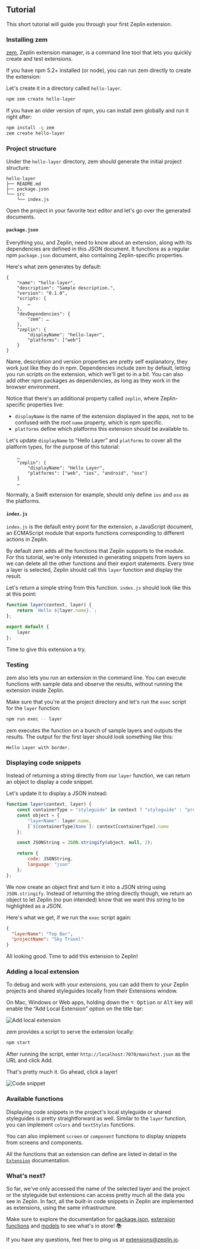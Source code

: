 ## Tutorial

This short tutorial will guide you through your first Zeplin extension.

### Installing zem

[zem](https://github.com/zeplin/zem), Zeplin extension manager, is a command line tool that lets you quickly create and test  extensions.

If you have npm 5.2+ installed (or node), you can run zem directly to create the extension:

Let's create it in a directory called `hello-layer`.

```sh
npm zem create hello-layer
```

If you have an older version of npm, you can install zem globally and run it right after:

```sh
npm install -g zem
zem create hello-layer
```

### Project structure

Under the `hello-layer` directory, zem should generate the initial project structure:

```
hello-layer
├── README.md
├── package.json
└── src
    └── index.js
```

Open the project in your favorite text editor and let's go over the generated documents.

#### `package.json`

Everything you, and Zeplin, need to know about an extension, along with its dependencies are defined in this JSON document. It functions as a regular npm `package.json` document, also containing Zeplin-specific properties.

Here's what zem generates by default:

```
{
    "name": "hello-layer",
    "description": "Sample description.",
    "version": "0.1.0",
    "scripts: {
        …
    },
    "devDependencies": {
        "zem": …
    },
    "zeplin": {
        "displayName": "hello-layer",
        "platforms": ["web"]
    }
}
```

Name, description and version properties are pretty self explanatory, they work just like they do in npm. Dependencies  include zem by default, letting you run scripts on the extension, which we'll get to in a bit. You can also add other npm packages as dependencies, as long as they work in the browser environment.

Notice that there's an additional property called `zeplin`, where Zeplin-specific properties live:

- `displayName` is the name of the extension displayed in the apps, not to be confused with the root `name` property, which is npm specific.
- `platforms` define which platforms this extension should be available to.

Let's update `displayName` to “Hello Layer” and `platforms` to cover all the platform types, for the purpose of this tutorial:

```
    …
    "zeplin": {
        "displayName": "Hello Layer",
        "platforms": ["web", "ios", "android", "osx"]
    }
    …
```

Normally, a Swift extension for example, should only define `ios` and `osx` as the platforms.

#### `index.js`

`index.js` is the default entry point for the extension, a JavaScript document, an ECMAScript module that exports functions corresponding to different actions in Zeplin.

By default zem adds all the functions that Zeplin supports to the module. For this tutorial, we're only interested in generating snippets from layers so we can delete all the other functions and their export statements. Every time a layer is selected, Zeplin should call this `layer` function and display the result.

Let's return a simple string from this function. `index.js` should look like this at this point:

```js
function layer(context, layer) {
    return `Hello ${layer.name}.`;
};

export default {
    layer
};
```

Time to give this extension a try.

### Testing

zem also lets you run an extension in the command line. You can execute functions with sample data and observe the results, without running the extension inside Zeplin.

Make sure that you're at the project directory and let's run the `exec` script for the `layer` function:

```sh
npm run exec -- layer
```

zem executes the function on a bunch of sample layers and outputs the results. The output for the first layer should look something like this:
```
Hello Layer with border.
```

### Displaying code snippets

Instead of returning a string directly from our `layer` function, we can return an object to display a code snippet.

Let's update it to display a JSON instead:

```js
function layer(context, layer) {
    const containerType = "styleguide" in context ? "styleguide" : "project";
    const object = {
        "layerName": layer.name,
        [`${containerType}Name`]: context[containerType].name
    };

    const JSONString = JSON.stringify(object, null, 2);

    return {
        code: JSONString,
        language: "json"
    };
};
```

We now create an object first and turn it into a JSON string using `JSON.stringify`. Instead of returning the string directly though, we return an object to let Zeplin (no pun intended) know that we want this string to be highlighted as a JSON.

Here's what we get, if we run the `exec` script again:

```json
{
  "layerName": "Top Bar",
  "projectName": "Sky Travel"
}
```

All looking good. Time to add this extension to Zeplin!

### Adding a local extension

To debug and work with your extensions, you can add them to your Zeplin projects and shared styleguides locally from their Extensions window.

On Mac, Windows or Web apps, holding down the <kbd>⌥ Option</kbd> or <kbd>Alt</kbd> key will enable the “Add Local Extension” option on the title bar:

![Add local extension](img/addLocalExtension.png)

zem provides a script to serve the extension locally:

```sh
npm start
```

After running the script, enter `http://localhost:7070/manifest.json` as the URL and click Add.

That's pretty much it. Go ahead, click a layer!

![Code snippet](img/codeSnippet.png)

### Available functions

Displaying code snippets in the project's local styleguide or shared styleguides is pretty straightforward as well. Similar to the `layer` function, you can implement `colors` and `textStyles` functions.

You can also implement `screen` or `component` functions to display snippets from screens and components.

All the functions that an extension can define are listed in detail in the [`Extension`](model/extension.md) documentation.

### What's next?

So far, we've only accessed the name of the selected layer and the project or the styleguide but extensions can access pretty much all the data you see in Zeplin. In fact, all the built-in code snippets in Zeplin are implemented as extensions, using the same infrastructure.

Make sure to explore the documentation for [package.json](package.md), [extension functions](model/extension.md) and [models](model) to see what's in store! 📚

If you have any questions, feel free to ping us at [extensions@zeplin.io](mailto:extensions@zeplin.io).
